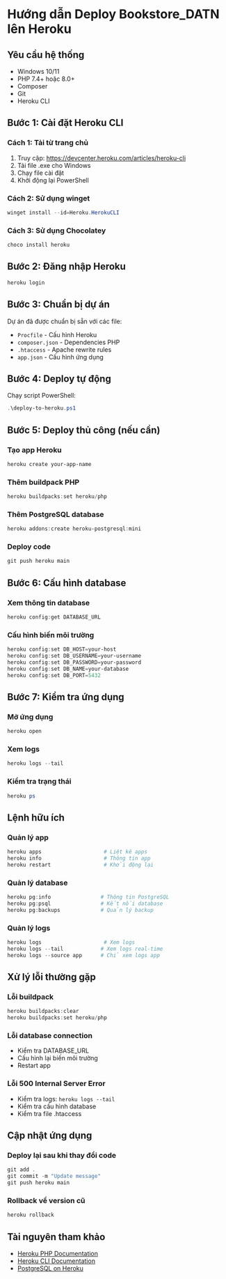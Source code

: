 # Hướng dẫn Deploy Bookstore_DATN lên Heroku

## Yêu cầu hệ thống
- Windows 10/11
- PHP 7.4+ hoặc 8.0+
- Composer
- Git
- Heroku CLI

## Bước 1: Cài đặt Heroku CLI

### Cách 1: Tải từ trang chủ
1. Truy cập: https://devcenter.heroku.com/articles/heroku-cli
2. Tải file .exe cho Windows
3. Chạy file cài đặt
4. Khởi động lại PowerShell

### Cách 2: Sử dụng winget
```powershell
winget install --id=Heroku.HerokuCLI
```

### Cách 3: Sử dụng Chocolatey
```powershell
choco install heroku
```

## Bước 2: Đăng nhập Heroku
```powershell
heroku login
```

## Bước 3: Chuẩn bị dự án
Dự án đã được chuẩn bị sẵn với các file:
- `Procfile` - Cấu hình Heroku
- `composer.json` - Dependencies PHP
- `.htaccess` - Apache rewrite rules
- `app.json` - Cấu hình ứng dụng

## Bước 4: Deploy tự động
Chạy script PowerShell:
```powershell
.\deploy-to-heroku.ps1
```

## Bước 5: Deploy thủ công (nếu cần)

### Tạo app Heroku
```powershell
heroku create your-app-name
```

### Thêm buildpack PHP
```powershell
heroku buildpacks:set heroku/php
```

### Thêm PostgreSQL database
```powershell
heroku addons:create heroku-postgresql:mini
```

### Deploy code
```powershell
git push heroku main
```

## Bước 6: Cấu hình database

### Xem thông tin database
```powershell
heroku config:get DATABASE_URL
```

### Cấu hình biến môi trường
```powershell
heroku config:set DB_HOST=your-host
heroku config:set DB_USERNAME=your-username
heroku config:set DB_PASSWORD=your-password
heroku config:set DB_NAME=your-database
heroku config:set DB_PORT=5432
```

## Bước 7: Kiểm tra ứng dụng

### Mở ứng dụng
```powershell
heroku open
```

### Xem logs
```powershell
heroku logs --tail
```

### Kiểm tra trạng thái
```powershell
heroku ps
```

## Lệnh hữu ích

### Quản lý app
```powershell
heroku apps                    # Liệt kê apps
heroku info                    # Thông tin app
heroku restart                 # Khởi động lại
```

### Quản lý database
```powershell
heroku pg:info                # Thông tin PostgreSQL
heroku pg:psql                # Kết nối database
heroku pg:backups             # Quản lý backup
```

### Quản lý logs
```powershell
heroku logs                    # Xem logs
heroku logs --tail            # Xem logs real-time
heroku logs --source app      # Chỉ xem logs app
```

## Xử lý lỗi thường gặp

### Lỗi buildpack
```powershell
heroku buildpacks:clear
heroku buildpacks:set heroku/php
```

### Lỗi database connection
- Kiểm tra DATABASE_URL
- Cấu hình lại biến môi trường
- Restart app

### Lỗi 500 Internal Server Error
- Kiểm tra logs: `heroku logs --tail`
- Kiểm tra cấu hình database
- Kiểm tra file .htaccess

## Cập nhật ứng dụng

### Deploy lại sau khi thay đổi code
```powershell
git add .
git commit -m "Update message"
git push heroku main
```

### Rollback về version cũ
```powershell
heroku rollback
```

## Tài nguyên tham khảo
- [Heroku PHP Documentation](https://devcenter.heroku.com/categories/php)
- [Heroku CLI Documentation](https://devcenter.heroku.com/articles/heroku-cli)
- [PostgreSQL on Heroku](https://devcenter.heroku.com/articles/heroku-postgresql)

